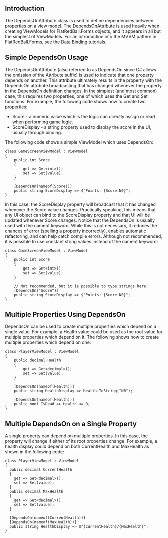 ## Introduction

The DependsOnAttribute class is used to define dependencies between properties on a view model. The DependsOnAttribute is used heavily when creating ViewModels for FlatRedBall.Forms objects, and it appears in all but the simplest of ViewModels. For an introduction into the MVVM pattern in FlatRedBall.Forms, see the [Data Binding tutorials](/documentation/tutorials/flatredball-forms/data-binding/.md).

## Simple DependsOn Usage

The DependsOnAttribute (also referred to as DependsOn since C# allows the omission of the Attribute suffix) is used to indicate that one property depends on another. This attribute ultimately results in the property with the DependsOn attribute broadcasting that has changed whenever the property in the DependsOn definition changes. In the simplest (and most common) case, this requires two properties, one of which uses the Get and Set functions. For example, the following code shows how to create two properties:

-   Score - a numeric value which is the logic can directly assign or read when performing game logic.
-   ScoreDisplay - a string property used to display the score in the UI, usually through binding.

The following code shows a simple ViewModel which uses DependsOn:

    class GameScreenViewModel : ViewModel
    {
        public int Score
        {
            get => Get<int>();
            set => Set(value);
        }

        [DependsOn(nameof(Score))]
        public string ScoreDisplay => $"Points: {Score:N0}";
    }

In this case, the ScoreDisplay property will broadcast that it has changed whenever the Score value changes. Practically speaking, this means that any UI object can bind to the ScoreDisplay property and that UI will be updated whenever Score changes. Notice that the DependsOn is usually used with the nameof keyword. While this is not necessary, it reduces the chances of error (spelling a property incorrectly), enables automatic refactoring, and can help catch compile errors. Although not recommended, it is possible to use constant string values instead of the nameof keyword:

    class GameScreenViewModel : ViewModel
    {
        public int Score
        {
            get => Get<int>();
            set => Set(value);
        }

        // Not recommended, but it is possible to type strings here:
        [DependsOn("Score")]
        public string ScoreDisplay => $"Points: {Score:N0}";
    }

## Multiple Properties Using DependsOn

DependsOn can be used to create multiple properties which depend on a single value. For example, a Health value could be used as the root value for multiple properties which depend on it. The following shows how to create multiple properties which depend on one:

    class PlayerViewModel : ViewModel
    {
        public decimal Health
        {
            get => Get<decimal>();
            set => Set(value);
        }

        [DependsOn(nameof(Health))]
        public string HealthDisplay => Health.ToString("N0");

        [DependsOn(nameof(Health))]
        public bool IsDead => Health <= 0;
    }

## Multiple DependsOn on a Single Property

A single property can depend on multiple properties. In this case, the property will change if either of its root properties change. For example, a health display could depend on both CurrentHealth and MaxHealth as shown in the following code:

    class PlayerViewModel : ViewModel
    {
      public decimal CurrentHealth
      {
        get => Get<decimal>();
        set => Set(value);
      }
      public decimal MaxHealth
      {
        get => Get<decimal>();
        set => Set(value);
      }

      [DependsOn(nameof(CurrentHealth))]
      [DependsOn(nameof(MaxHealth))]
      public string HealthDisplay => $"{CurrentHealth}/{MaxHealth}";
    }

 
